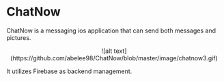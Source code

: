 # ChatNow

ChatNow is a messaging ios application that can send both messages and pictures.  

<center>
![alt text](https://github.com/abelee98/ChatNow/blob/master/image/chatnow3.gif)  
</center>  

It utilizes Firebase as backend management.
